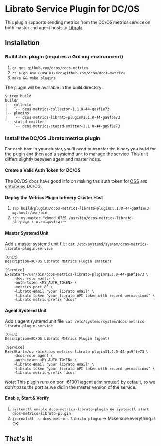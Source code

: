 # Librato Service Plugin for DC/OS
This plugin supports sending metrics from the DC/OS metrics service on both master and agent hosts to [Librato](https://metrics.librato.com).

## Installation

### Build this plugin (requires a Golang environment)
1. `go get github.com/dcos/dcos-metrics`
1. `cd $(go env GOPATH)/src/github.com/dcos/dcos-metrics`
1. `make && make plugins`

The plugin will be available in the build directory:

```
$ tree build
build/
|-- collector
|   `-- dcos-metrics-collector-1.1.0-44-ga9f1e73
|-- plugins
|   `-- dcos-metrics-librato-plugin@1.1.0-44-ga9f1e73
`-- statsd-emitter
    `-- dcos-metrics-statsd-emitter-1.1.0-44-ga9f1e73
```

### Install the DC/OS Librato metrics plugin
For each host in your cluster, you'll need to transfer the binary you build for the plugin and then add a systemd unit to manage the service. This unit differs slightly between agent and master hosts.

#### Create a Valid Auth Token for DC/OS
The DC/OS docs have good info on making this auth token for [OSS](https://dcos.io/docs/1.7/administration/id-and-access-mgt/managing-authentication/) and [enterprise](https://docs.mesosphere.com/1.8/administration/id-and-access-mgt/service-auth/custom-service-auth/) DC/OS.

#### Deploy the Metrics Plugin to Every Cluster Host
1. `scp build/plugins/dcos-metrics-librato-plugin@1.1.0-44-ga9f1e73 my.host:/usr/bin`
1. `ssh my.master "chmod 0755 /usr/bin/dcos-metrics-librato-plugin@1.1.0-44-ga9f1e73"`

#### Master Systemd Unit
Add a master systemd unit file: `cat /etc/systemd/system/dcos-metrics-librato-plugin.service`

```
[Unit]
Description=DC/OS Librato Metrics Plugin (master)

[Service]
ExecStart=/usr/bin/dcos-metrics-librato-plugin@1.1.0-44-ga9f1e73 \
	-dcos-role master \
	-auth-token <MY_AUTH_TOKEN> \
	-metrics-port 80 \
	-librato-email "your librato email" \
	-librato-token "your librato API token with record permissions" \
	-librato-metric-prefix "dcos"
```

#### Agent Systemd Unit
Add a agent systemd unit file: `cat /etc/systemd/system/dcos-metrics-librato-plugin.service`

```
[Unit]
Description=DC/OS Librato Metrics Plugin (agent)

[Service]
ExecStart=/usr/bin/dcos-metrics-librato-plugin@1.1.0-44-ga9f1e73 \
	-dcos-role agent \
	-auth-token <MY_AUTH_TOKEN> \
	-librato-email "your librato email" \
	-librato-token "your librato API token with record permissions" \
	-librato-metric-prefix "dcos"
```

*Note:* This plugin runs on port :61001 (agent adminrouter) by default, so we don't pass the port as we did in the master version of the service.

#### Enable, Start & Verify
1. `systemctl enable dcos-metrics-librato-plugin && systemctl start dcos-metrics-librato-plugin`
1. `journalctl -u dcos-metrics-librato-plugin` -> Make sure everything is OK

## That's it!
